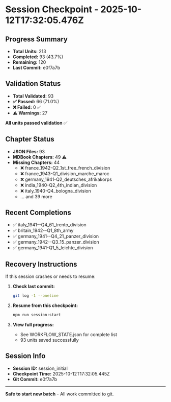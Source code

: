 # Session Checkpoint - 2025-10-12T17:32:05.476Z

## Progress Summary

- **Total Units:** 213
- **Completed:** 93 (43.7%)
- **Remaining:** 120
- **Last Commit:** e0f7a7b

## Validation Status

- **Total Validated:** 93
- **✅ Passed:** 66 (71.0%)
- **❌ Failed:** 0 ✅
- **⚠️ Warnings:** 27

**All units passed validation** ✅

## Chapter Status

- **JSON Files:** 93
- **MDBook Chapters:** 49 ⚠️
- **Missing Chapters:** 44
  - ❌ france_1942-Q2_1st_free_french_division
  - ❌ france_1943-Q1_division_marche_maroc
  - ❌ germany_1941-Q2_deutsches_afrikakorps
  - ❌ india_1940-Q2_4th_indian_division
  - ❌ italy_1940-Q4_bologna_division
  - ... and 39 more

## Recent Completions

- ✅ italy_1941--Q4_61_trento_division
- ✅ britain_1942--Q1_8th_army
- ✅ germany_1941--Q4_21_panzer_division
- ✅ germany_1942--Q3_15_panzer_division
- ✅ germany_1941-Q1_5_leichte_division

## Recovery Instructions

If this session crashes or needs to resume:

1. **Check last commit:**
   ```bash
   git log -1 --oneline
   ```

2. **Resume from this checkpoint:**
   ```bash
   npm run session:start
   ```

3. **View full progress:**
   - See WORKFLOW_STATE.json for complete list
   - 93 units saved successfully

## Session Info

- **Session ID:** session_initial
- **Checkpoint Time:** 2025-10-12T17:32:05.445Z
- **Git Commit:** e0f7a7b

---

**Safe to start new batch** - All work committed to git.
